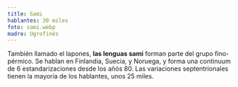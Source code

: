 ```yaml
---
title: Sami
hablantes: 30 miles
foto: sami.webp
madre: Ugrofinés
---
```


También llamado el lapones, **las lenguas sami** forman parte del grupo fino-pérmico. Se hablan en Finlandia, Suecia, y Noruega, y forma una continuum de 6 estandarizaciones desde los añós 80. Las variaciones septentrionales tienen la mayoría de los hablantes, unos 25 miles.